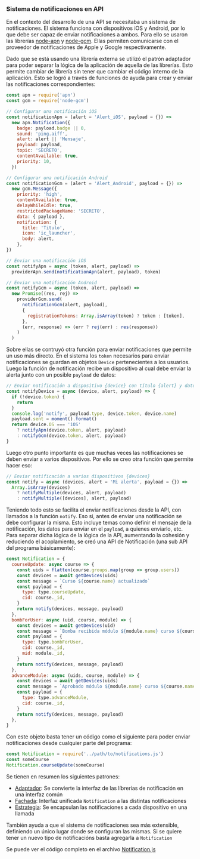 ### Sistema de notificaciones en API

En el contexto del desarrollo de una API se necesitaba un sistema de notificaciones.
El sistema funciona con dispositivos iOS y Android, por lo que debe ser capaz de enviar notificaciones a ambos.
Para ello se usaron las librerías [node-apn] y [node-gcm].
Ellas permiten comunicarse con el proveedor de notificaciones de Apple y Google respectivamente.

Dado que se está usando una librería externa se utilizó el patrón adaptador para poder separar la lógica de la aplicación de aquella de las librerías.
Esto permite cambiar de librería sin tener que cambiar el código interno de la aplicación.
Esto se logró a través de funciones de ayuda para crear y enviar las notificaciones correspondientes:

```js
const apn = require('apn')
const gcm = require('node-gcm')

// Configurar una notificación iOS
const notificationApn = (alert = 'Alert_iOS', payload = {}) =>
  new apn.Notification({
    badge: payload.badge || 0,
    sound: 'ping.aiff',
    alert: alert || 'Mensaje',
    payload: payload,
    topic: 'SECRETO',
    contentAvailable: true,
    priority: 10,
  })

// Configurar una notificación Android
const notificationGcm = (alert = 'Alert_Android', payload = {}) =>
  new gcm.Message({
    priority: 'high',
    contentAvailable: true,
    delayWhileIdle: true,
    restrictedPackageName: 'SECRETO',
    data: { payload },
    notification: {
      title: 'Titulo',
      icon: 'ic_launcher',
      body: alert,
    },
})

// Enviar una notificación iOS
const notifyApn = async (token, alert, payload) =>
  providerApn.send(notificationApn(alert, payload), token)

// Enviar una notificación Android
const notifyGcm = async (token, alert, payload) =>
  new Promise((res, rej) =>
    providerGcm.send(
      notificationGcm(alert, payload),
      {
        registrationTokens: Array.isArray(token) ? token : [token],
      },
      (err, response) => (err ? rej(err) : res(response))
    )
  )
```

Sobre ellas se contruyó otra función para enviar notificaciones que permite un uso más directo.
En el sistema los `token` necesarios para enviar notificaciones se guardan en objetos `Device` pertenecientes a los usuarios.
Luego la función de notificación recibe un dispositivo al cual debe enviar la alerta junto con un posible `payload` de datos:

```js
// Enviar notificación a dispositivo {device} con título {alert} y datos {payload}
const notifyDevice = async (device, alert, payload) => {
  if (!device.token) {
    return
  }
  console.log('notify', payload.type, device.token, device.name)
  payload.sent = moment().format()
  return device.OS === 'iOS'
    ? notifyApn(device.token, alert, payload)
    : notifyGcm(device.token, alert, payload)
}
```

Luego otro punto importante es que muchas veces las notificaciones se deben enviar a varios dispositivos.
Por ello se creo otra función que permite hacer eso:

```js
// Enviar notificación a varios dispositivos {devices}
const notify = async (devices, alert = 'Mi alerta', payload = {}) =>
  Array.isArray(devices)
    ? notifyMultiple(devices, alert, payload)
    : notifyMultiple([devices], alert, payload)
```

Teniendo todo esto se facilita el enviar notificaciones desde la API, con llamados a la función `notify`.
Eso si, antes de enviar una notificación se debe configurar la misma.
Esto incluye temas como definir el mensaje de la notificación, los datos para enviar en el `payload`, a quienes enviarlo, etc.
Para separar dicha lógica de la lógica de la API, aumentando la cohesión y reduciendo el acoplamiento, se creó una API de Notificación (una sub API del programa básicamente):

```js
const Notification = {
  courseUpdate: async course => {
    const uids = flatten(course.groups.map(group => group.users))
    const devices = await getDevices(uids)
    const message = `Curso ${course.name} actualizado`
    const payload = {
      type: type.courseUpdate,
      cid: course._id,
    }
    return notify(devices, message, payload)
  },
  bombForUser: async (uid, course, module) => {
    const devices = await getDevices(uid)
    const message = `Bomba recibida módulo ${module.name} curso ${course.name}`
    const payload = {
      type: type.bombForUser,
      cid: course._id,
      mid: module._id,
    }
    return notify(devices, message, payload)
  },
  advanceModule: async (uids, course, module) => {
    const devices = await getDevices(uids)
    const message = `Aprobado módulo ${module.name} curso ${course.name}`
    const payload = {
      type: type.advanceModule,
      cid: course._id,
    }
    return notify(devices, message, payload)
  },
}
```

Con este objeto basta tener un código como el siguiente para poder enviar notificaciones desde cualquier parte del programa:

```js
const Notification = require('../path/to/notifications.js')
const someCourse
Notification.courseUpdate(someCourse)
```

Se tienen en resumen los siguientes patrones:
 - [Adaptador](https://en.wikipedia.org/wiki/Adapter_pattern): Se convierte la interfaz de las líbrerias de notificación en una interfaz común
 - [Fachada](https://en.wikipedia.org/wiki/Facade_pattern): Interfaz unificada `Notification` a las distintas notificaciones
 - [Estrategia](https://en.wikipedia.org/wiki/Strategy_pattern): Se encapsulan las notificaciones a cada dispositivo en una llamada

 También ayuda a que el sistema de notificaciones sea más extensible, definiendo un único lugar donde se configuran las mismas.
 Si se quiere tener un nuevo tipo de notificacións basta agregarla a `Notification`

 Se puede ver el código completo en el archivo [Notification.js](./Notification.js)

<!-- Links -->
[node-apn]:https://github.com/node-apn/node-apn
[node-gcm]:https://github.com/ToothlessGear/node-gcm

